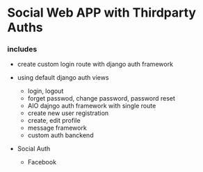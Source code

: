 #  Social Web APP with Thirdparty Auths

### includes
 - create custom login route with django auth framework
 - using default django auth views
    - login, logout
    - forget passwod, change password, password reset
    - AIO dajngo auth framework with single route
    - create new user registration
    - create, edit profile
    - message framework
    - custom auth banckend
   
- Social Auth
   - Facebook